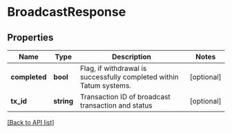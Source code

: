 # BroadcastResponse

## Properties

Name | Type | Description | Notes
------------ | ------------- | ------------- | -------------
**completed** | **bool** | Flag, if withdrawal is successfully completed within Tatum systems. | [optional]
**tx_id** | **string** | Transaction ID of broadcast transaction and status | [optional]

[[Back to API list]](../../README.md#api-endpoints)
